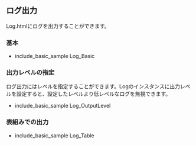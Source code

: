 
## ログ出力

Log.htmlにログを出力することができます。

### 基本

* include_basic_sample Log_Basic

### 出力レベルの指定

ログ出力にはレベルを指定することができます。Logのインスタンスに出力レベルを設定すると、設定したレベルより低レベルなログを無視できます。

* include_basic_sample Log_OutputLevel

### 表組みでの出力

* include_basic_sample Log_Table